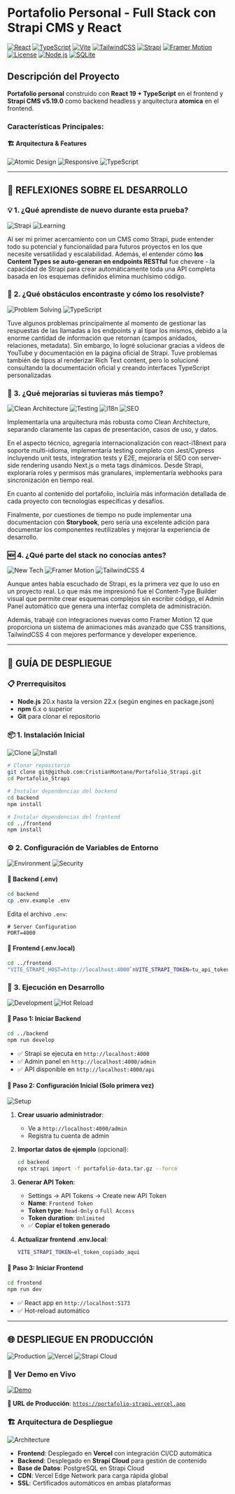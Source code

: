# Portafolio Personal - Full Stack con Strapi CMS y React

[![React](https://img.shields.io/badge/React-19.1.0-61DAFB?style=for-the-badge&logo=react&logoColor=white)](https://reactjs.org/)
[![TypeScript](https://img.shields.io/badge/TypeScript-5.8.3-3178C6?style=for-the-badge&logo=typescript&logoColor=white)](https://www.typescriptlang.org/)
[![Vite](https://img.shields.io/badge/Vite-7.0.6-646CFF?style=for-the-badge&logo=vite&logoColor=white)](https://vitejs.dev/)
[![TailwindCSS](https://img.shields.io/badge/Tailwind_CSS-4.1.11-38B2AC?style=for-the-badge&logo=tailwind-css&logoColor=white)](https://tailwindcss.com/)
[![Strapi](https://img.shields.io/badge/Strapi-5.19.0-2F2E8B?style=for-the-badge&logo=strapi&logoColor=white)](https://strapi.io/)
[![Framer Motion](https://img.shields.io/badge/Framer_Motion-12.23.9-0055FF?style=for-the-badge&logo=framer&logoColor=white)](https://www.framer.com/motion/)
[![License](https://img.shields.io/badge/License-MIT-yellow.svg?style=for-the-badge)](https://opensource.org/licenses/MIT)
[![Node.js](https://img.shields.io/badge/Node.js-18.x--22.x-339933?style=for-the-badge&logo=node.js&logoColor=white)](https://nodejs.org/)
[![SQLite](https://img.shields.io/badge/SQLite-003B57?style=for-the-badge&logo=sqlite&logoColor=white)](https://sqlite.org/)

## Descripción del Proyecto

**Portafolio personal** construido con **React 19 + TypeScript** en el frontend y **Strapi CMS v5.19.0** como backend headless y arquitectura **atomica** en el frontend. 

### **Características Principales:**

#### 🏗️ **Arquitectura & Features**
![Atomic Design](https://img.shields.io/badge/Atomic_Design-Architecture-FF6B6B?style=flat-square&logo=react&logoColor=white)
![Responsive](https://img.shields.io/badge/Responsive-Design-4ECDC4?style=flat-square&logo=css3&logoColor=white)
![TypeScript](https://img.shields.io/badge/Type-Safe-96CEB4?style=flat-square&logo=typescript&logoColor=white)

---

## 🤔 **REFLEXIONES SOBRE EL DESARROLLO**

### 💡 **1. ¿Qué aprendiste de nuevo durante esta prueba?**

![Strapi](https://img.shields.io/badge/First_Time-Strapi_CMS-2F2E8B?style=flat-square&logo=strapi&logoColor=white)
![Learning](https://img.shields.io/badge/Status-Learning-brightgreen?style=flat-square&logo=bookstack&logoColor=white)

Al ser mi primer acercamiento con un CMS como Strapi, pude entender todo su potencial y funcionalidad para futuros proyectos en los que necesite versatilidad y escalabilidad. Además, el entender cómo **los Content Types se auto-generan en endpoints RESTful** fue chevere - la capacidad de Strapi para crear automáticamente toda una API completa basada en los esquemas definidos elimina muchísimo código.


### 🚧 **2. ¿Qué obstáculos encontraste y cómo los resolviste?**

![Problem Solving](https://img.shields.io/badge/Skill-Problem_Solving-orange?style=flat-square&logo=stackoverflow&logoColor=white)
![TypeScript](https://img.shields.io/badge/Challenge-TypeScript_Types-3178C6?style=flat-square&logo=typescript&logoColor=white)

Tuve algunos problemas principalmente al momento de gestionar las respuestas de las llamadas a los endpoints y al tipar los mismos, debido a la enorme cantidad de información que retornan (campos anidados, relaciones, metadata). Sin embargo, lo logré solucionar gracias a videos de YouTube y documentación en la página oficial de Strapi. Tuve problemas también de tipos al renderizar Rich Text content, pero lo solucioné consultando la documentación oficial y creando interfaces TypeScript personalizadas


### 🔮 **3. ¿Qué mejorarías si tuvieras más tiempo?**

![Clean Architecture](https://img.shields.io/badge/Architecture-Clean_Architecture-blue?style=flat-square&logo=blueprint&logoColor=white)
![Testing](https://img.shields.io/badge/Testing-Jest_Cypress-red?style=flat-square&logo=testing-library&logoColor=white)
![i18n](https://img.shields.io/badge/i18n-Multi_Language-green?style=flat-square&logo=google-translate&logoColor=white)
![SEO](https://img.shields.io/badge/SEO-Optimization-yellow?style=flat-square&logo=google&logoColor=white)

Implementaría una arquitectura más robusta como Clean Architecture, separando claramente las capas de presentación, casos de uso, y datos. 

En el aspecto técnico, agregaría internacionalización con react-i18next para soporte multi-idioma, implementaría testing completo con Jest/Cypress incluyendo unit tests, integration tests y E2E, mejoraría el SEO con server-side rendering usando Next.js o meta tags dinámicos. Desde Strapi, exploraría roles y permisos más granulares, implementaría webhooks para sincronización en tiempo real. 

En cuanto al contenido del portafolio, incluiría más información detallada de cada proyecto con tecnologías específicas y desafíos.

Finalmente, por cuestiones de tiempo no pude implementar una documentacion con **Storybook**, pero sería una excelente adición para documentar los componentes reutilizables y mejorar la experiencia de desarrollo.

### 🆕 **4. ¿Qué parte del stack no conocías antes?**

![New Tech](https://img.shields.io/badge/New_Tech-Strapi_CMS-2F2E8B?style=flat-square&logo=strapi&logoColor=white)
![Framer Motion](https://img.shields.io/badge/Advanced-Framer_Motion_12-0055FF?style=flat-square&logo=framer&logoColor=white)
![TailwindCSS 4](https://img.shields.io/badge/Latest-TailwindCSS_4-38B2AC?style=flat-square&logo=tailwind-css&logoColor=white)

Aunque antes había escuchado de Strapi, es la primera vez que lo uso en un proyecto real. Lo que más me impresionó fue el Content-Type Builder visual que permite crear esquemas complejos sin escribir código, el Admin Panel automático que genera una interfaz completa de administración. 

Además, trabajé con integraciones nuevas como Framer Motion 12 que proporciona un sistema de animaciones más avanzado que CSS transitions, TailwindCSS 4 con mejores performance y developer experience.

---


## 🚀 **GUÍA DE DESPLIEGUE**



### 📋 **Prerrequisitos**
- **Node.js** 20.x hasta la version 22.x (según engines en package.json)
- **npm** 6.x o superior  
- **Git** para clonar el repositorio

### 📦 **1. Instalación Inicial**

![Clone](https://img.shields.io/badge/Step_1-Clone_Repository-blue?style=flat-square&logo=git&logoColor=white)
![Install](https://img.shields.io/badge/Step_2-Install_Dependencies-green?style=flat-square&logo=npm&logoColor=white)

```bash
# Clonar repositorio
git clone git@github.com:CristianMontane/Portafolio_Strapi.git
cd Portafolio_Strapi

# Instalar dependencias del backend
cd backend
npm install

# Instalar dependencias del frontend  
cd ../frontend
npm install
```

### ⚙️ **2. Configuración de Variables de Entorno**

![Environment](https://img.shields.io/badge/Config-Environment_Variables-yellow?style=flat-square&logo=dotenv&logoColor=white)
![Security](https://img.shields.io/badge/Security-API_Tokens-red?style=flat-square&logo=shield&logoColor=white)

#### 🔧 **Backend (.env)**
```bash
cd backend
cp .env.example .env
```

Edita el archivo `.env`:
```properties
# Server Configuration
PORT=4000
```

#### 🎨 **Frontend (.env.local)**
```bash
cd ../frontend
"VITE_STRAPI_HOST=http://localhost:4000`nVITE_STRAPI_TOKEN=tu_api_token_aqui" | Out-File -Encoding utf8 .env.local

```


### 🏃 **3. Ejecución en Desarrollo**

![Development](https://img.shields.io/badge/Mode-Development-brightgreen?style=flat-square&logo=webpack&logoColor=white)
![Hot Reload](https://img.shields.io/badge/Feature-Hot_Reload-orange?style=flat-square&logo=react&logoColor=white)

#### 🔹 **Paso 1: Iniciar Backend**
```bash
cd ../backend
npm run develop
```
- ✅ Strapi se ejecuta en `http://localhost:4000`
- ✅ Admin panel en `http://localhost:4000/admin`
- ✅ API disponible en `http://localhost:4000/api`

#### 🔹 **Paso 2: Configuración Inicial (Solo primera vez)**

![Setup](https://img.shields.io/badge/One_Time-Initial_Setup-purple?style=flat-square&logo=gear&logoColor=white)

1. **Crear usuario administrador**:
   - Ve a `http://localhost:4000/admin`
   - Registra tu cuenta de admin

2. **Importar datos de ejemplo** (opcional):
   ```bash
   cd backend
   npx strapi import -f portafolio-data.tar.gz --force
   ```

3. **Generar API Token**:
   - Settings → API Tokens → Create new API Token
   - **Name**: `Frontend Token`
   - **Token type**: `Read-Only` o `Full Access`
   - **Token duration**: `Unlimited`
   - ✅ **Copiar el token generado**

4. **Actualizar frontend .env.local**:
   ```bash
   VITE_STRAPI_TOKEN=el_token_copiado_aqui
   ```

#### 🔹 **Paso 3: Iniciar Frontend**
```bash
cd frontend
npm run dev
```
- ✅ React app en `http://localhost:5173`
- ✅ Hot-reload automático

---

## 🌐 **DESPLIEGUE EN PRODUCCIÓN**

![Production](https://img.shields.io/badge/Status-Production_Ready-success?style=flat-square&logo=vercel&logoColor=white)
![Vercel](https://img.shields.io/badge/Frontend-Vercel-000000?style=flat-square&logo=vercel&logoColor=white)
![Strapi Cloud](https://img.shields.io/badge/Backend-Strapi_Cloud-2F2E8B?style=flat-square&logo=strapi&logoColor=white)

### 🚀 **Ver Demo en Vivo**
[![Demo](https://img.shields.io/badge/Demo-Live_Preview-brightgreen?style=for-the-badge&logo=vercel&logoColor=white)](https://portafolio-strapi.vercel.app)

**🔗 URL de Producción**: [`https://portafolio-strapi.vercel.app`](https://portafolio-strapi.vercel.app)

### 🏗️ **Arquitectura de Despliegue**

![Architecture](https://img.shields.io/badge/Architecture-JAMstack-purple?style=flat-square&logo=jamstack&logoColor=white)

- **Frontend**: Desplegado en **Vercel** con integración CI/CD automática
- **Backend**: Desplegado en **Strapi Cloud** para gestión de contenido
- **Base de Datos**: PostgreSQL en Strapi Cloud
- **CDN**: Vercel Edge Network para carga rápida global
- **SSL**: Certificados automáticos en ambas plataformas